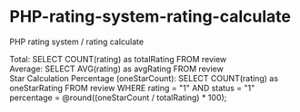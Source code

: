 # PHP-rating-system-rating-calculate
PHP rating system / rating calculate

Total: SELECT COUNT(rating) as totalRating FROM review<br>
Average: SELECT AVG(rating) as avgRating FROM review<br>
Star Calculation Percentage (oneStarCount): SELECT COUNT(rating) as oneStarRating FROM review WHERE rating = "1" AND status = "1"<br>
percentage = @round((oneStarCount / totalRating) * 100);
